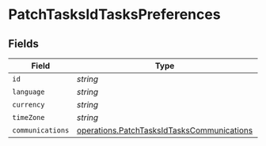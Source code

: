 # PatchTasksIdTasksPreferences


## Fields

| Field                                                                                                    | Type                                                                                                     | Required                                                                                                 | Description                                                                                              |
| -------------------------------------------------------------------------------------------------------- | -------------------------------------------------------------------------------------------------------- | -------------------------------------------------------------------------------------------------------- | -------------------------------------------------------------------------------------------------------- |
| `id`                                                                                                     | *string*                                                                                                 | :heavy_minus_sign:                                                                                       | N/A                                                                                                      |
| `language`                                                                                               | *string*                                                                                                 | :heavy_minus_sign:                                                                                       | N/A                                                                                                      |
| `currency`                                                                                               | *string*                                                                                                 | :heavy_minus_sign:                                                                                       | N/A                                                                                                      |
| `timeZone`                                                                                               | *string*                                                                                                 | :heavy_minus_sign:                                                                                       | N/A                                                                                                      |
| `communications`                                                                                         | [operations.PatchTasksIdTasksCommunications](../../models/operations/patchtasksidtaskscommunications.md) | :heavy_minus_sign:                                                                                       | N/A                                                                                                      |